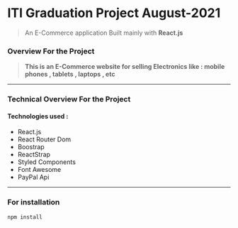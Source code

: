 # ITI Graduation Project August-2021
> An E-Commerce application Built mainly with **React.js**

### Overview For the Project
> **This is an E-Commerce website for selling Electronics like : mobile phones , tablets , laptops , etc**

<hr>

### Technical Overview For the Project
#### Technologies used :
- React.js
- React Router Dom
- Boostrap
- ReactStrap
- Styled Components
- Font Awesome
- PayPal Api

<hr>

### For installation
```npm
npm install
```
